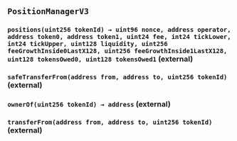 ## `PositionManagerV3`






### `positions(uint256 tokenId) → uint96 nonce, address operator, address token0, address token1, uint24 fee, int24 tickLower, int24 tickUpper, uint128 liquidity, uint256 feeGrowthInside0LastX128, uint256 feeGrowthInside1LastX128, uint128 tokensOwed0, uint128 tokensOwed1` (external)





### `safeTransferFrom(address from, address to, uint256 tokenId)` (external)





### `ownerOf(uint256 tokenId) → address` (external)





### `transferFrom(address from, address to, uint256 tokenId)` (external)








